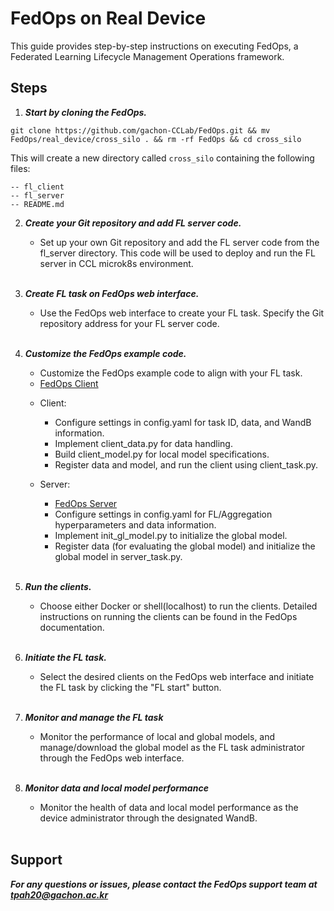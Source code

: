 # FedOps on Real Device

This guide provides step-by-step instructions on executing FedOps, a Federated Learning Lifecycle Management Operations framework.

## Steps

1. ***Start by cloning the FedOps.***

```shell
git clone https://github.com/gachon-CCLab/FedOps.git && mv FedOps/real_device/cross_silo . && rm -rf FedOps && cd cross_silo
```

This will create a new directory called `cross_silo` containing the following files:
 
```shell
-- fl_client
-- fl_server
-- README.md
```

2. ***Create your Git repository and add FL server code.***
   - Set up your own Git repository and add the FL server code from the fl_server directory. 
   This code will be used to deploy and run the FL server in CCL microk8s environment.
   <br></br>

3. ***Create FL task on FedOps web interface.***
   - Use the FedOps web interface to create your FL task. 
   Specify the Git repository address for your FL server code.
   <br></br>

4. ***Customize the FedOps example code.***
   - Customize the FedOps example code to align with your FL task.
   * [FedOps Client](https://github.com/gachon-CCLab/FedOps/tree/main/real_device/cross_silo/fl_client)
   - Client:
     - Configure settings in config.yaml for task ID, data, and WandB information.
     - Implement client_data.py for data handling.
     - Build client_model.py for local model specifications.
     - Register data and model, and run the client using client_task.py.

   - Server:
     * [FedOps Server](https://github.com/gachon-CCLab/FedOps/tree/main/real_device/cross_silo/fl_server)
     - Configure settings in config.yaml for FL/Aggregation hyperparameters and data information.
     - Implement init_gl_model.py to initialize the global model.
     - Register data (for evaluating the global model) and initialize the global model in server_task.py.
     <br></br>

5. ***Run the clients.***
   - Choose either Docker or shell(localhost) to run the clients. 
   Detailed instructions on running the clients can be found in the FedOps documentation.
   <br></br>

6. ***Initiate the FL task.***
   - Select the desired clients on the FedOps web interface and initiate the FL task by clicking the "FL start" button.
   <br></br>

7. ***Monitor and manage the FL task***
   - Monitor the performance of local and global models, 
   and manage/download the global model as the FL task administrator through the FedOps web interface.
   <br></br>

8. ***Monitor data and local model performance*** 
   - Monitor the health of data and local model performance as the device administrator through the designated WandB.
   <br></br>

## Support
***For any questions or issues, please contact the FedOps support team at tpah20@gachon.ac.kr***